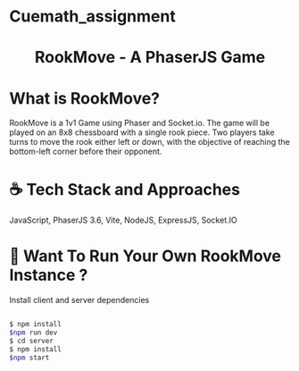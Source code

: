 # Cuemath_assignment
<div>
  <h1 align="center">
    RookMove - A PhaserJS Game
  </h1>
</div>

#  What is RookMove?

RookMove is a 1v1 Game using Phaser and Socket.io. The game will be played on an 8x8 chessboard with a single rook piece. Two players take turns to move the rook either left or down, with the objective of reaching the bottom-left corner before their opponent.



# ☕️ Tech Stack and Approaches

JavaScript, PhaserJS 3.6, Vite, NodeJS, ExpressJS, Socket.IO

# 🕺 Want To Run Your Own RookMove Instance ?

Install client and server dependencies

```bash

$ npm install
$npm run dev
$ cd server
$ npm install
$npm start
```
